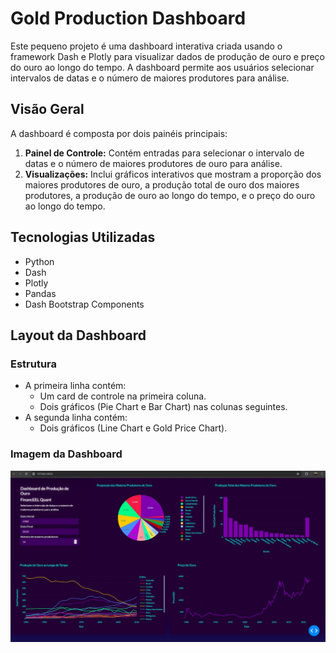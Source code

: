 # Gold Production Dashboard

Este pequeno projeto é uma dashboard interativa criada usando o framework Dash e Plotly para visualizar dados de produção de ouro e preço do ouro ao longo do tempo. A dashboard permite aos usuários selecionar intervalos de datas e o número de maiores produtores para análise.

## Visão Geral

A dashboard é composta por dois painéis principais:

1. **Painel de Controle:** Contém entradas para selecionar o intervalo de datas e o número de maiores produtores de ouro para análise.
2. **Visualizações:** Inclui gráficos interativos que mostram a proporção dos maiores produtores de ouro, a produção total de ouro dos maiores produtores, a produção de ouro ao longo do tempo, e o preço do ouro ao longo do tempo.

## Tecnologias Utilizadas

- Python
- Dash
- Plotly
- Pandas
- Dash Bootstrap Components

## Layout da Dashboard

### Estrutura

- A primeira linha contém:
  - Um card de controle na primeira coluna.
  - Dois gráficos (Pie Chart e Bar Chart) nas colunas seguintes.
- A segunda linha contém:
  - Dois gráficos (Line Chart e Gold Price Chart).

### Imagem da Dashboard

![Imagem da Dashboard](Dash.jpeg)



